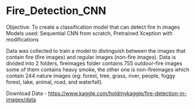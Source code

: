 # Fire_Detection_CNN
Objective: To create a classification model that can detect fire in images
Models used: Sequential CNN from scratch, Pretrained Xception with modifications

Data was collected to train a model to distinguish between the images that contain fire (fire images) and regular images (non-fire images). Data is divided into 2 folders, fireimages folder contains 755 outdoor-fire images some of them contains heavy smoke, the other one is non-fireimages which contain 244 nature images (eg: forest, tree, grass, river, people, foggy forest, lake, animal, road, and waterfall).

Download Data - https://www.kaggle.com/holdmykaggle/fire-detection-in-images/data
